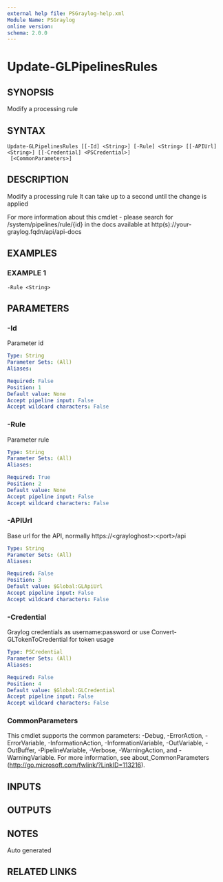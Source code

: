```yaml
---
external help file: PSGraylog-help.xml
Module Name: PSGraylog
online version:
schema: 2.0.0
---
```


# Update-GLPipelinesRules

## SYNOPSIS
Modify a processing rule

## SYNTAX

```
Update-GLPipelinesRules [[-Id] <String>] [-Rule] <String> [[-APIUrl] <String>] [[-Credential] <PSCredential>]
 [<CommonParameters>]
```

## DESCRIPTION
Modify a processing rule
It can take up to a second until the change is applied

For more information about this cmdlet - please search for /system/pipelines/rule/{id} in the docs available at http(s)://your-graylog.fqdn/api/api-docs

## EXAMPLES

### EXAMPLE 1
```
-Rule <String>
```

## PARAMETERS

### -Id
Parameter id

```yaml
Type: String
Parameter Sets: (All)
Aliases:

Required: False
Position: 1
Default value: None
Accept pipeline input: False
Accept wildcard characters: False
```

### -Rule
Parameter rule

```yaml
Type: String
Parameter Sets: (All)
Aliases:

Required: True
Position: 2
Default value: None
Accept pipeline input: False
Accept wildcard characters: False
```

### -APIUrl
Base url for the API, normally https://\<grayloghost\>:\<port\>/api

```yaml
Type: String
Parameter Sets: (All)
Aliases:

Required: False
Position: 3
Default value: $Global:GLApiUrl
Accept pipeline input: False
Accept wildcard characters: False
```

### -Credential
Graylog credentials as username:password or use Convert-GLTokenToCredential for token usage

```yaml
Type: PSCredential
Parameter Sets: (All)
Aliases:

Required: False
Position: 4
Default value: $Global:GLCredential
Accept pipeline input: False
Accept wildcard characters: False
```

### CommonParameters
This cmdlet supports the common parameters: -Debug, -ErrorAction, -ErrorVariable, -InformationAction, -InformationVariable, -OutVariable, -OutBuffer, -PipelineVariable, -Verbose, -WarningAction, and -WarningVariable.
For more information, see about_CommonParameters (http://go.microsoft.com/fwlink/?LinkID=113216).

## INPUTS

## OUTPUTS

## NOTES
Auto generated

## RELATED LINKS
